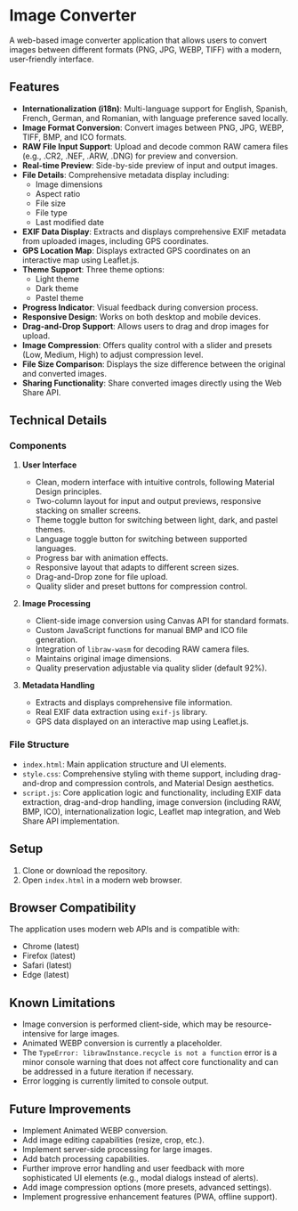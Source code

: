 # Image Converter

A web-based image converter application that allows users to convert images between different formats (PNG, JPG, WEBP, TIFF) with a modern, user-friendly interface.

## Features

- **Internationalization (i18n)**: Multi-language support for English, Spanish, French, German, and Romanian, with language preference saved locally.
- **Image Format Conversion**: Convert images between PNG, JPG, WEBP, TIFF, BMP, and ICO formats.
- **RAW File Input Support**: Upload and decode common RAW camera files (e.g., .CR2, .NEF, .ARW, .DNG) for preview and conversion.
- **Real-time Preview**: Side-by-side preview of input and output images.
- **File Details**: Comprehensive metadata display including:
  - Image dimensions
  - Aspect ratio
  - File size
  - File type
  - Last modified date
- **EXIF Data Display**: Extracts and displays comprehensive EXIF metadata from uploaded images, including GPS coordinates.
- **GPS Location Map**: Displays extracted GPS coordinates on an interactive map using Leaflet.js.
- **Theme Support**: Three theme options:
  - Light theme
  - Dark theme
  - Pastel theme
- **Progress Indicator**: Visual feedback during conversion process.
- **Responsive Design**: Works on both desktop and mobile devices.
- **Drag-and-Drop Support**: Allows users to drag and drop images for upload.
- **Image Compression**: Offers quality control with a slider and presets (Low, Medium, High) to adjust compression level.
- **File Size Comparison**: Displays the size difference between the original and converted images.
- **Sharing Functionality**: Share converted images directly using the Web Share API.

## Technical Details

### Components

1.  **User Interface**
    - Clean, modern interface with intuitive controls, following Material Design principles.
    - Two-column layout for input and output previews, responsive stacking on smaller screens.
    - Theme toggle button for switching between light, dark, and pastel themes.
    - Language toggle button for switching between supported languages.
    - Progress bar with animation effects.
    - Responsive layout that adapts to different screen sizes.
    - Drag-and-Drop zone for file upload.
    - Quality slider and preset buttons for compression control.

2.  **Image Processing**
    - Client-side image conversion using Canvas API for standard formats.
    - Custom JavaScript functions for manual BMP and ICO file generation.
    - Integration of `libraw-wasm` for decoding RAW camera files.
    - Maintains original image dimensions.
    - Quality preservation adjustable via quality slider (default 92%).

3.  **Metadata Handling**
    - Extracts and displays comprehensive file information.
    - Real EXIF data extraction using `exif-js` library.
    - GPS data displayed on an interactive map using Leaflet.js.

### File Structure

-   `index.html`: Main application structure and UI elements.
-   `style.css`: Comprehensive styling with theme support, including drag-and-drop and compression controls, and Material Design aesthetics.
-   `script.js`: Core application logic and functionality, including EXIF data extraction, drag-and-drop handling, image conversion (including RAW, BMP, ICO), internationalization logic, Leaflet map integration, and Web Share API implementation.

## Setup

1.  Clone or download the repository.
2.  Open `index.html` in a modern web browser.

## Browser Compatibility

The application uses modern web APIs and is compatible with:

-   Chrome (latest)
-   Firefox (latest)
-   Safari (latest)
-   Edge (latest)

## Known Limitations

-   Image conversion is performed client-side, which may be resource-intensive for large images.
-   Animated WEBP conversion is currently a placeholder.
-   The `TypeError: librawInstance.recycle is not a function` error is a minor console warning that does not affect core functionality and can be addressed in a future iteration if necessary.
-   Error logging is currently limited to console output.

## Future Improvements

-   Implement Animated WEBP conversion.
-   Add image editing capabilities (resize, crop, etc.).
-   Implement server-side processing for large images.
-   Add batch processing capabilities.
-   Further improve error handling and user feedback with more sophisticated UI elements (e.g., modal dialogs instead of alerts).
-   Add image compression options (more presets, advanced settings).
-   Implement progressive enhancement features (PWA, offline support).
